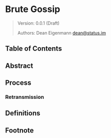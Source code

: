 # Brute Gossip

> Version: 0.0.1 (Draft)
> 
> Authors: Dean Eigenmann <dean@status.im>

## Table of Contents

## Abstract

## Process

### Retransmission

## Definitions

## Footnote
